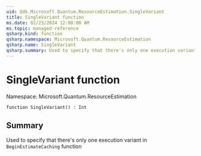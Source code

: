 ```yaml
---
uid: Qdk.Microsoft.Quantum.ResourceEstimation.SingleVariant
title: SingleVariant function
ms.date: 02/23/2024 12:00:00 AM
ms.topic: managed-reference
qsharp.kind: function
qsharp.namespace: Microsoft.Quantum.ResourceEstimation
qsharp.name: SingleVariant
qsharp.summary: Used to specify that there's only one execution variant in `BeginEstimateCaching` function
---
```


# SingleVariant function

Namespace: Microsoft.Quantum.ResourceEstimation

```qsharp
function SingleVariant() : Int
```

## Summary
Used to specify that there's only one execution variant in `BeginEstimateCaching`
function
